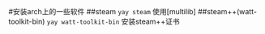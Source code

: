 #安装arch上的一些软件
##steam
`yay steam`
使用[multilib]
##steam++(watt-toolkit-bin)
`yay watt-toolkit-bin`
安装steam++证书

